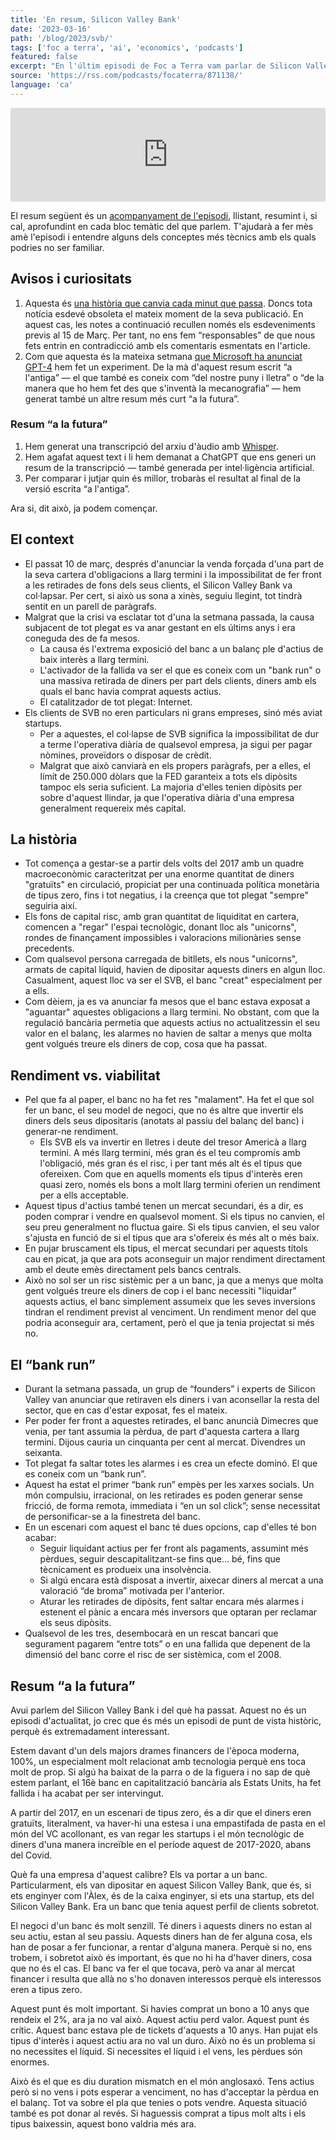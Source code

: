 ```yaml
---
title: 'En resum, Silicon Valley Bank'
date: '2023-03-16'
path: '/blog/2023/svb/'
tags: ['foc a terra', 'ai', 'economics', 'podcasts']
featured: false
excerpt: "En l'últim episodi de Foc a Terra vam parlar de Silicon Valley Bank (SVB en endavant). Una de les majors catàstrofes financeres de l'època moderna, probablement la més rellevant pel sector tecnològic, només comparable a crisis similars com la del 2000, 2008 o la del COVID."
source: 'https://rss.com/podcasts/focaterra/871138/'
language: 'ca'
---
```


<iframe src="https://player.rss.com/focaterra/871138" style="width: 100%" title="rss embed thingy" frameborder="0" allow="accelerometer; autoplay; clipboard-write; encrypted-media; gyroscope; picture-in-picture" allowfullscreen><a href="https://rss.com/podcasts/focaterra/871138/">Silicon Valley Bang | RSS.com</a></iframe>

El resum següent és un [acompanyament de l'episodi](https://rss.com/podcasts/focaterra/871138/), llistant, resumint i, si cal, aprofundint en cada bloc temàtic del que parlem. T'ajudarà a fer mès amè l'episodi i entendre alguns dels conceptes més tècnics amb els quals podries no ser familiar.

## Avisos i curiositats

1. Aquesta és [una història que canvia cada minut que passa](https://www.nytimes.com/article/svb-silicon-valley-bank-collapse-timeline.html). Doncs tota notícia esdevé obsoleta el mateix moment de la seva publicació. En aquest cas, les notes a continuació recullen només els esdeveniments previs al 15 de Març. Per tant, no ens fem “responsables” de que nous fets entrin en contradicció amb els comentaris esmentats en l'article.
2. Com que aquesta és la mateixa setmana [que Microsoft ha anunciat GPT-4](https://openai.com/research/gpt-4) hem fet un experiment. De la mà d'aquest resum escrit “a l'antiga” — el que també es coneix com “del nostre puny i lletra” o “de la manera que ho hem fet des que s'inventà la mecanografia” — hem generat també un altre resum més curt “a la futura”.

### Resum “a la futura”

1. Hem generat una transcripció del arxiu d'àudio amb [Whisper](https://github.com/openai/whisper).
2. Hem agafat aquest text i li hem demanat a ChatGPT que ens generi un resum de la transcripció — també generada per intel·ligència artificial.
3. Per comparar i jutjar quin és millor, trobaràs el resultat al final de la versió escrita “a l'antiga”.

Ara si, dit això, ja podem començar.

## El context

- El passat 10 de març, després d'anunciar la venda forçada d'una part de la seva cartera d'obligacions a llarg termini i la impossibilitat de fer front a les retirades de fons dels seus clients, el Silicon Valley Bank va col·lapsar. Per cert, si això us sona a xinès, seguiu llegint, tot tindrà sentit en un parell de paràgrafs.
- Malgrat que la crisi va esclatar tot d'una la setmana passada, la causa subjacent de tot plegat es va anar gestant en els últims anys i era coneguda des de fa mesos.
  - La causa és l'extrema exposició del banc a un balanç ple d'actius de baix interès a llarg termini.
  - L'activador de la fallida va ser el que es coneix com un "bank run" o una massiva retirada de diners per part dels clients, diners amb els quals el banc havia comprat aquests actius.
  - El catalitzador de tot plegat: Internet.
- Els clients de SVB no eren particulars ni grans empreses, sinó més aviat startups.
  - Per a aquestes, el col·lapse de SVB significa la impossibilitat de dur a terme l'operativa diària de qualsevol empresa, ja sigui per pagar nòmines, proveïdors o disposar de crèdit.
  - Malgrat que això canviarà en els propers paràgrafs, per a elles, el límit de 250.000 dòlars que la FED garanteix a tots els dipòsits tampoc els seria suficient. La majoria d'elles tenien dipòsits per sobre d'aquest llindar, ja que l'operativa diària d'una empresa generalment requereix més capital.

## La història

- Tot comença a gestar-se a partir dels volts del 2017 amb un quadre macroeconòmic caracteritzat per una enorme quantitat de diners "gratuïts" en circulació, propiciat per una continuada política monetària de tipus zero, fins i tot negatius, i la creença que tot plegat "sempre" seguiria així.
- Els fons de capital risc, amb gran quantitat de liquiditat en cartera, comencen a "regar" l'espai tecnològic, donant lloc als "unicorns", rondes de finançament impossibles i valoracions milionàries sense precedents.
- Com qualsevol persona carregada de bitllets, els nous "unicorns", armats de capital líquid, havien de dipositar aquests diners en algun lloc. Casualment, aquest lloc va ser el SVB, el banc "creat" especialment per a ells.
- Com dèiem, ja es va anunciar fa mesos que el banc estava exposat a "aguantar" aquestes obligacions a llarg termini. No obstant, com que la regulació bancària permetia que aquests actius no actualitzessin el seu valor en el balanç, les alarmes no havien de saltar a menys que molta gent volgués treure els diners de cop, cosa que ha passat.

## Rendiment vs. viabilitat

- Pel que fa al paper, el banc no ha fet res "malament". Ha fet el que sol fer un banc, el seu model de negoci, que no és altre que invertir els diners dels seus dipositaris (anotats al passiu del balanç del banc) i generar-ne rendiment.
  - Els SVB els va invertir en lletres i deute del tresor Americà a llarg termini. A més llarg termini, més gran és el teu compromís amb l'obligació, més gran és el risc, i per tant més alt és el tipus que ofereixen. Com que en aquells moments els tipus d'interès eren quasi zero, només els bons a molt llarg termini oferien un rendiment per a ells acceptable.
- Aquest tipus d'actius també tenen un mercat secundari, és a dir, es poden comprar i vendre en qualsevol moment. Si els tipus no canvien, el seu preu generalment no fluctua gaire. Si els tipus canvien, el seu valor s'ajusta en funció de si el tipus que ara s'ofereix és més alt o més baix.
- En pujar bruscament els tipus, el mercat secundari per aquests títols cau en picat, ja que ara pots aconseguir un major rendiment directament amb el deute emès directament pels bancs centrals.
- Això no sol ser un risc sistèmic per a un banc, ja que a menys que molta gent volgués treure els diners de cop i el banc necessiti "liquidar" aquests actius, el banc simplement assumeix que les seves inversions tindran el rendiment previst al venciment. Un rendiment menor del que podria aconseguir ara, certament, però el que ja tenia projectat si més no.

## El “bank run”

- Durant la setmana passada, un grup de “founders” i experts de Silicon Valley van anunciar que retiraven els diners i van aconsellar la resta del sector, que en cas d'estar exposat, fes el mateix.
- Per poder fer front a aquestes retirades, el banc anuncià Dimecres que venia, per tant assumia la pèrdua, de part d'aquesta cartera a llarg termini. Dijous cauria un cinquanta per cent al mercat. Divendres un seixanta.
- Tot plegat fa saltar totes les alarmes i es crea un efecte dominó. El que es coneix com un “bank run”.
- Aquest ha estat el primer “bank run” empès per les xarxes socials. Un món compulsiu, irracional, on les retirades es poden generar sense fricció, de forma remota, immediata i “en un sol click”; sense necessitat de personificar-se a la finestreta del banc.
- En un escenari com aquest el banc té dues opcions, cap d'elles té bon acabar:
  - Seguir liquidant actius per fer front als pagaments, assumint més pèrdues, seguir descapitalitzant-se fins que… bé, fins que tècnicament es produeix una insolvència.
  - Si algú encara està disposat a invertir, aixecar diners al mercat a una valoració “de broma” motivada per l'anterior.
  - Aturar les retirades de dipòsits, fent saltar encara més alarmes i estenent el pànic a encara més inversors que optaran per reclamar els seus dipòsits.
- Qualsevol de les tres, desembocarà en un rescat bancari que segurament pagarem “entre tots” o en una fallida que depenent de la dimensió del banc corre el risc de ser sistèmica, com el 2008.

## Resum “a la futura”

Avui parlem del Silicon Valley Bank i del què ha passat. Aquest no és un episodi d'actualitat, jo crec que és més un episodi de punt de vista històric, perquè és extremadament interessant.

Estem davant d'un dels majors drames financers de l'època moderna, 100%, un especialment molt relacionat amb tecnologia perquè ens toca molt de prop. Si algú ha baixat de la parra o de la figuera i no sap de què estem parlant, el 16è banc en capitalització bancària als Estats Units, ha fet fallida i ha acabat per ser intervingut.

A partir del 2017, en un escenari de tipus zero, és a dir que el diners eren gratuïts, literalment, va haver-hi una estesa i una empastifada de pasta en el món del VC acollonant, es van regar les startups i el món tecnològic de diners d'una manera increïble en el període aquest de 2017-2020, abans del Covid.

Què fa una empresa d'aquest calibre? Els va portar a un banc. Particularment, els van dipositar en aquest Silicon Valley Bank, que és, si ets enginyer com l'Àlex, és de la caixa enginyer, si ets una startup, ets del Silicon Valley Bank. Era un banc que tenia aquest perfil de clients sobretot.

El negoci d'un banc és molt senzill. Té diners i aquests diners no estan al seu actiu, estan al seu passiu. Aquests diners han de fer alguna cosa, els han de posar a fer funcionar, a rentar d'alguna manera. Perquè si no, ens trobem, i sobretot això és important, és que no hi ha d'haver diners, cosa que no és el cas. El banc va fer el que tocava, però va anar al mercat financer i resulta que allà no s'ho donaven interessos perquè els interessos eren a tipus zero.

Aquest punt és molt important. Si havies comprat un bono a 10 anys que rendeix el 2%, ara ja no val això. Aquest actiu perd valor. Aquest punt és crític. Aquest banc estava ple de tickets d'aquests a 10 anys. Han pujat els tipus d'interès i aquest actiu ara no val un duro. Això no és un problema si no necessites el líquid. Si necessites el líquid i el vens, les pèrdues són enormes.

Això és el que es diu duration mismatch en el món anglosaxó. Tens actius però si no vens i pots esperar a venciment, no has d'acceptar la pèrdua en el balanç. Tot va sobre el pla que tenies o pots vendre. Aquesta situació també es pot donar al revés. Si haguessis comprat a tipus molt alts i els tipus baixessin, aquest bono valdria més ara.
